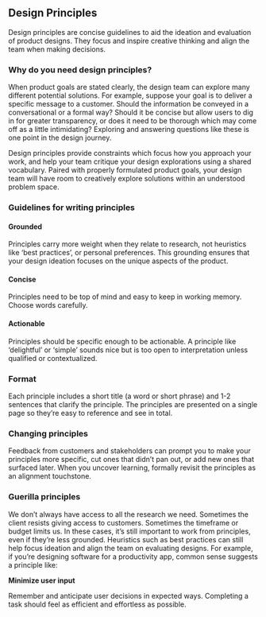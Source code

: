 ## Design Principles

Design principles are concise guidelines to aid the ideation and evaluation of product designs. They focus and inspire creative thinking and align the team when making decisions. 

### Why do you need design principles?

When product goals are stated clearly, the design team can explore many different potential solutions. For example, suppose your goal is to deliver a specific message to a customer. Should the information be conveyed in a conversational or a formal way? Should it be concise but allow users to dig in for greater transparency, or does it need to be thorough which may come off as a little intimidating? Exploring and answering questions like these is one point in the design journey.

Design principles provide constraints which focus how you approach your work, and help your team critique your design explorations using a shared vocabulary. Paired with properly formulated product goals, your design team will have room to creatively explore solutions within an understood problem space.

### Guidelines for writing principles

#### Grounded 

Principles carry more weight when they relate to research, not heuristics like ‘best practices’, or personal preferences. This grounding ensures that your design ideation focuses on the unique aspects of the product. 

#### Concise 

Principles need to be top of mind and easy to keep in working memory. Choose words carefully.

#### Actionable 

Principles should be specific enough to be actionable. A principle like ‘delightful’ or ‘simple’ sounds nice but is too open to interpretation unless qualified or contextualized.

### Format

Each principle includes a short title (a word or short phrase) and 1-2 sentences that clarify the principle. The principles are presented on a single page so they’re easy to reference and see in total.

### Changing principles

Feedback from customers and stakeholders can prompt you to make your principles more specific, cut ones that didn’t pan out, or add new ones that surfaced later. When you uncover learning, formally revisit the principles as an alignment touchstone.

### Guerilla principles

We don’t always have access to all the research we need. Sometimes the client resists giving access to customers. Sometimes the timeframe or budget limits us. 
In these cases, it’s still important to work from principles, even if they’re less grounded. Heuristics such as best practices can still help focus ideation and align the team on evaluating designs. For example, if you’re designing software for a productivity app, common sense suggests a principle like:

**Minimize user input**

Remember and anticipate user decisions in expected ways. Completing a task should feel as efficient and effortless as possible.



